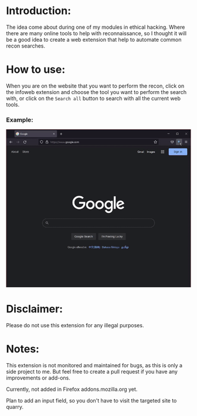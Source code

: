 # Introduction:
The idea come about during one of my modules in ethical hacking. Where there are many online tools to help with reconnaissance, so I thought it will be a good idea to create a web extension that help to automate common recon searches.

# How to use:
When you are on the website that you want to perform the recon, click on the infoweb extension and choose the tool you want to perform the search with, or click on the `Search all` button to search with all the current web tools.

### Example:
![Sample.gif](/imgGit/sample.gif)

# Disclaimer:
Please do not use this extension for any illegal purposes.

# Notes:
This extension is not monitored and maintained for bugs, as this is only a side project to me. But feel free to create a pull request if you have any improvements or add-ons.

Currently, not added in Firefox addons.mozilla.org yet.

Plan to add an input field, so you don't have to visit the targeted site to quarry.
